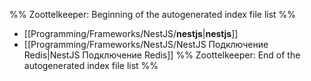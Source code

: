 %% Zoottelkeeper: Beginning of the autogenerated index file list  %%
-  [[Programming/Frameworks/NestJS/__nestjs__|__nestjs__]]
-  [[Programming/Frameworks/NestJS/NestJS Подключение Redis|NestJS Подключение Redis]]
%% Zoottelkeeper: End of the autogenerated index file list  %%
